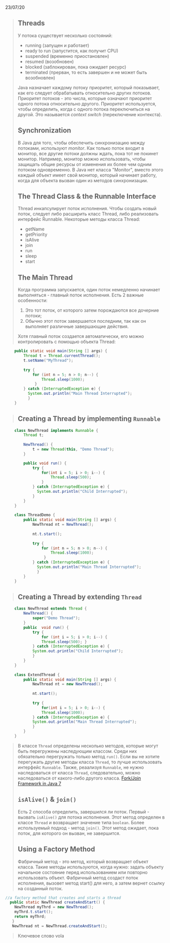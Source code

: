23/07/20
>## Threads
>У потока существует несколько состояний:
> - running (запущен и работает)
> - ready to run (запустится, как получит CPU)
> - suspended (временно приостановлен)
> - resumed (возобновен)
> - blocked (заблокирован, пока ожидает ресурс)
> - terminated (прерван, то есть завершен и не может быть возобновлен)
>
> Java назначает каждому потоку приоритет, который показывает, как его следует обрабатывать относительно других потоков. Приоритет потоков - это числа, которые означают приоритет одного потока относительно другого. Приоритет используется, чтобы определить, когда с одного потока переключиться на другой. Это называется *context switch* (переключение контекста). 
>## Synchronization
>В Java для того, чтобы обеспечить синхронизацию между потоками, используют *monitor*. Как только поток входит в монитор, все другие потоки должны ждать, пока тот не покинет монитор. Например, монитор можно использовать, чтобы защищать общие ресурсы от изменения их более чем одним потоком одновременно. 
>В Java нет класса "Monitor", вместо этого каждый объект имеет свой монитор, который начинает работу, когда для объекта вызван один из методов синхронизации. 
>## The Thread Class & the Runnable Interface
>Thread инкапсулирует поток исполнения. Чтобы создать новый поток, следует либо расширить класс Thread, либо реализовать интерфейс Runnable.
>Некоторые методы класса Thread:
> - getName
> - getPriority
> - isAlive
> - join
> - run
> - sleep
> - start
> 
>## The Main Thread
>Когда программа запускается, один поток немедленно начинает выполняться - главный поток исполнения. Есть 2 важные особенности:
> 1. Это тот поток, от которого затем порождаются все дочерние потоки;
> 2. Обычно этот поток завершается последним, так как он выполняет различные завершающие действия.
>
>Хотя главный поток создается автоматически, его можно контролировать с помощью объекта Thread:
```java
    public static void main(String [] args) {
	    Thread t = Thread.currentThread();
	    t.setName("MyThread");
    
	    try {
		    for (int n = 5; n > 0; n--) {
			    Thread.sleep(1000);
			 }
		} catch (InterruptedException e) {
		  System.out.println("Main Thread Interrupted");
		  }
	}
```
>## Creating a Thread by implementing `Runnable`
```java
    class NewThread implements Runnable {
    	Thread t;
    	
    	NewThread() {
	    	t = new Thread(this, "Demo Thread");
    	}

	    public void run() {
			try {
				for(int i = 5; i > 0; i--) {
					Thread.sleep(500);
				}
			} catch (InterruptedException e) {
			  System.out.println("Child Interrupted");
			}
		}
	}
	
	class ThreadDemo {
		public static void main(String [] args) {
			NewThread nt = NewThread();
			
			nt.t.start();
	    
		    try {
			    for (int n = 5; n > 0; n--) {
				    Thread.sleep(1000);
				 }
			} catch (InterruptedException e) {
			  System.out.println("Main Thread Interrupted");
			  }
		}
	}
```
>## Creating a Thread by extending `Thread`
```java
    class NewThread extends Thread {
    	NewThread() {
    		super("Demo Thread");
    	}
    	public  void run() {
    		try {
    			for (int i = 5; i > 0; i--) {
    			Thread.sleep(500); }
    		} catch (InterruptedException е) {
    		System.out.println("Child Interrupted");
    		}
    	}
    }
    
    class ExtendThread {
    	public static void main(String [] args) {
    		NewThread nt = new NewThread();
    		
    		nt.start();
    		
    		try {
    			for(int i = 5; i > 0; i--) {
    			Thread.sleep(1000);
    		} catch (InterruptedException е) {
    		System.out.println("Main Thread Interrupted");
    		}
    	}
    }
```
> В классе `Thread` определены несколько методов, которые могут быть перегружены наследующим классом. Среди них обязательно перегружать только метод `run()`. Если вы не хотите перегужать другие методы класса `Thread`, то лучше использовать интерфейс `Runnable`. Также, реаализуя `Runnable`, не нужно наследоваться от класса `Thread`, следовательно, можно наследоваться от какого-либо другого класса. 
>[Fork/Join Framework in Java 7](https://habr.com/ru/post/128985/)
>## `isAlive()` & `join()`
>Есть 2 способа определить, завершился ли поток. Первый - вызвать `isAlive()` для потока исполнения. Этот метод определен в классе `Thread` и возвращает значение типа `boolean`. Более используемый подход - метод `join()`. Этот метод ожидает, пока поток, для которого он вызван, не завершится. 
>## Using a Factory Method
>Фабричный метод - это метод, который возвращает объект класса. Такие методы используются, когда нужно: задать объекту начальное состояние перед использованием или повторно использовать объект. Фабричный метод создаст поток исполнения, вызовет метод start() для него, а затем вернет ссылку на созданный поток. 
>
```java
//a factory method that creates and starts a thread
  public static NewThread createAndStart() {
   	NewThread myThrd = new NewThread();
   	myThrd.t.start();
   	return myThrd;
   }
   NewThread nt = NewThread.createAndStart();
```
>Ключевое слово vola
<!--stackedit_data:
eyJoaXN0b3J5IjpbLTE4MzQ0MzM3LDE0NDkyMDAxNDcsMTg4Nj
MxMzIwOF19
-->